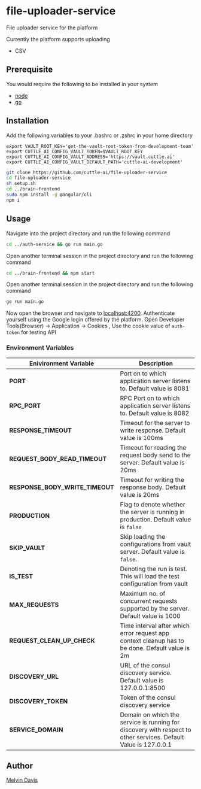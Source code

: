 # file-uploader-service

File uploader service for the platform

Currently the platform supports uploading
* CSV

## Prerequisite

You would require the following to be installed in your system

- [node](https://nodejs.org/en/)
- [go](https://golang.org/)

## Installation

Add the following variables to your .bashrc or .zshrc in your home directory

```
export VAULT_ROOT_KEY='get-the-vault-root-token-from-development-team'
export CUTTLE_AI_CONFIG_VAULT_TOKEN=$VAULT_ROOT_KEY
export CUTTLE_AI_CONFIG_VAULT_ADDRESS='https://vault.cuttle.ai'
export CUTTLE_AI_CONFIG_VAULT_DEFAULT_PATH='cuttle-ai-development'
```

```bash
git clone https://github.com/cuttle-ai/file-uploader-service
cd file-uploader-service
sh setup.sh
cd ../brain-frontend
sudo npm install -g @angular/cli
npm i
```

## Usage

Navigate into the project directory and run the following command

```bash
cd ../auth-service && go run main.go
```

Open another terminal session in the project directory and run the following command

```bash
cd ../brain-frontend && npm start
```

Open another terminal session in the project directory and run the following command

```bash
go run main.go
```

Now open the browser and navigate to [localhost:4200](http://localhost:4200). Authenticate yourself using the Google login offered by the platform.
Open Developer Tools(Browser) -> Application -> Cookies , Use the cookie value of `auth-token` for testing API

### Environment Variables

| Enivironment Variable           | Description                                                                                                     |
| ------------------------------- | --------------------------------------------------------------------------------------------------------------- |
| **PORT**                        | Port on to which application server listens to. Default value is 8081                                           |
| **RPC_PORT**                    | RPC Port on to which application server listens to. Default value is 8082                                       |
| **RESPONSE_TIMEOUT**            | Timeout for the server to write response. Default value is 100ms                                                |
| **REQUEST_BODY_READ_TIMEOUT**   | Timeout for reading the request body send to the server. Default value is 20ms                                  |
| **RESPONSE_BODY_WRITE_TIMEOUT** | Timeout for writing the response body. Default value is 20ms                                                    |
| **PRODUCTION**                  | Flag to denote whether the server is running in production. Default value is `false`                            |
| **SKIP_VAULT**                  | Skip loading the configurations from vault server. Default value is `false`.                                    |
| **IS_TEST**                     | Denoting the run is test. This will load the test configuration from vault                                      |
| **MAX_REQUESTS**                | Maximum no. of concurrent requests supported by the server. Default value is 1000                               |
| **REQUEST_CLEAN_UP_CHECK**      | Time interval after which error request app context cleanup has to be done. Default value is 2m                 |
| **DISCOVERY_URL**               | URL of the consul discovery service. Default value is 127.0.0.1:8500                                            |
| **DISCOVERY_TOKEN**             | Token of the consul discovery service                                                                           |
| **SERVICE_DOMAIN**              | Domain on which the service is running for discovery with respect to other services. Default Value is 127.0.0.1 |

## Author

[Melvin Davis](mailto:melvinodsa@gmail.com)

